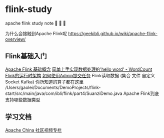 # flink-study
apache flink study note 📒 📒 📒

为什么会接触到Apache Flink呢 
https://geekibli.github.io/wiki/apache-flink-overview/

## Flink基础入门

[Apache Flink 基础概念](https://geekibli.github.io/wiki/flink简介/)
[简单上手实现数据处理的'hello word' - WordCount](https://geekibli.github.io/wiki/flink简单上手/)
[Flink的运行时架构](https://geekibli.github.io/wiki/flink运行时架构/)
[如何使用Admin提交任务](https://geekibli.github.io/wiki/flink-提交任务/)
Flink读取数据 (集合 文件 自定义 Socket Kafka)
你所知道的算子都在这里
/Users/gaolei/Documents/DemoProjects/flink-start/src/main/java/com/ibli/flink/part4/SuanziDemo.java
Apache Flink到底支持哪些数据类型




## 学习文档
[Apache China 社区视频专栏](https://space.bilibili.com/33807709?spm_id_from=333.788.b_765f7570696e666f.2)

